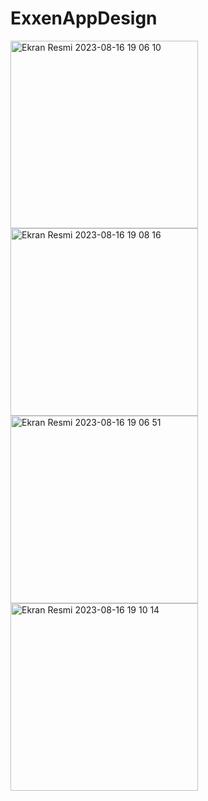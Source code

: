 # ExxenAppDesign

<img width="300" alt="Ekran Resmi 2023-08-16 19 06 10" src="https://github.com/oznurolcek/ExxenAppDesign/assets/80714030/32b7d59d-5838-4739-9481-d4a2394eccab">
<img width="300" alt="Ekran Resmi 2023-08-16 19 08 16" src="https://github.com/oznurolcek/ExxenAppDesign/assets/80714030/a63e13da-248a-4985-887f-1d52f81d207d">
<img width="300" alt="Ekran Resmi 2023-08-16 19 06 51" src="https://github.com/oznurolcek/ExxenAppDesign/assets/80714030/5ed2698d-c785-4c73-909d-89541ad45665">
<img width="300" alt="Ekran Resmi 2023-08-16 19 10 14" src="https://github.com/oznurolcek/ExxenAppDesign/assets/80714030/5d99dcb1-b36f-4ef1-ab97-54e1898a1301">
